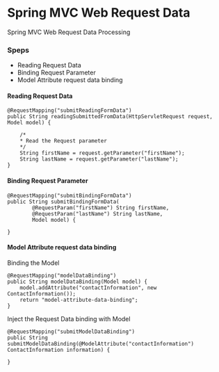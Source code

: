 Spring MVC Web Request Data
=====================

Spring MVC Web Request Data Processing  


### Speps

- Reading Request Data
- Binding Request Parameter
- Model Attribute request data binding




#### Reading Request Data

```
@RequestMapping("submitReadingFormData")
public String readingSubmittedFromData(HttpServletRequest request, Model model) {

	/* 
	* Read the Request parameter
	*/		
	String firstName = request.getParameter("firstName");
	String lastName = request.getParameter("lastName");
}
```


#### Binding Request Parameter


```
@RequestMapping("submitBindingFormData")
public String submitBindingFormData(
		@RequestParam("firstName") String firstName, 
		@RequestParam("lastName") String lastName, 
		Model model) {

}

```


#### Model Attribute request data binding

Binding the Model

```
@RequestMapping("modelDataBinding")
public String modelDataBinding(Model model) {
	model.addAttribute("contactInformation", new ContactInformation());
	return "model-attribute-data-binding";
}
```

Inject the Request Data binding with Model

```
@RequestMapping("submitModelDataBinding")
public String submitModelDataBinding(@ModelAttribute("contactInformation") ContactInformation information) {

}		
```

